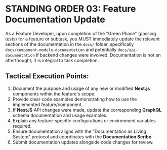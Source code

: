 # STANDING ORDER 03: Feature Documentation Update

As a Feature Developer, upon completion of the "Green Phase" (passing tests) for a feature or subtask, you MUST immediately update the relevant sections of the documentation in the `docs/` folder, specifically `docs/component-module-documentation` and potentially `docs/api-documentation` if backend changes were involved. Documentation is not an afterthought; it is integral to task completion.

## Tactical Execution Points:

1.  Document the purpose and usage of any new or modified **Next.js** components within the feature's scope.
2.  Provide clear code examples demonstrating how to use the implemented feature/component.
3.  If **NestJS** API changes were made, update the corresponding **GraphQL** schema documentation and usage examples.
4.  Explain any feature-specific configurations or environment variables required.
5.  Ensure documentation aligns with the "Documentation as Living System" protocol and coordinates with the **Documentation Scribe**.
6.  Submit documentation updates alongside code changes for review.